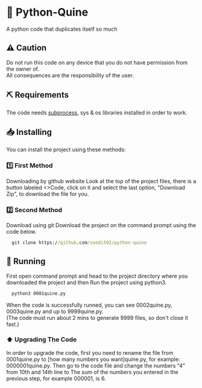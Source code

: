# 🦅 Python-Quine
  A python code that duplicates itself so much

## **⚠️ Caution**
  Do not run this code on any device that you do not have permission from the owner of.<br>
  All consequences are the responsibility of the user.

## **⛏️ Requirements**
  The code needs [subprocess](https://pypi.org/project/subprocess.run/), sys & os libraries installed in order to work.

## **📥 Installing**

  You can install the project using these methods:

### **1️⃣ First Method**
  Downloading by github website
  Look at the top of the project files, there is a button labeled <>Code, click on it and select the last option, "Download Zip", to download the file for you.

### **2️⃣ Second Method**
  Download using git
  Download the project on the command prompt using the code below.
```cmd
  git clone https://github.com/soodi592/python-quine
```

## **🔄 Running**

First open command prompt and head to the project directory where you downloaded the project and then Run the project using python3.

```cmd
  python3 0001quine.py
```

When the code is successfully runned, you can see 0002quine.py, 0003quine.py and up to 9999quine.py.<br>
(The code must run about 2 mins to generate 9999 files, so don't close it fast.)

### **⬆️ Upgrading The Code**

In order to upgrade the code, first you need to rename the file from 0001quine.py to [how many numbers you want]quine.py, for example: 0000001quine.py.
Then go to the code file and change the numbers "4" from 10th and 14th line to The sum of the numbers you entered in the previous step, for example 000001, is 6.
